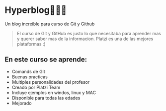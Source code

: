 # Hyperblog🧑🏻‍💻
Un blog increible para curso de Git y Github

>El curso de Git y GitHub es justo lo que necesitaba para aprender mas y querer saber mas de la informacion. Platzi es una de las mejores plataformas :)

## En este curso se aprende:
* Comands de Git
* Buenas practicas
* Multiples personalidades del profesor
* Creado por Platzi Team
* Incluye ejemplos en windos, linux y MAC
* Disponible para todas las edades
* Mejorado